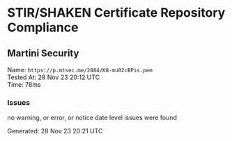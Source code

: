 # STIR/SHAKEN Certificate Repository Compliance

## Martini Security

Name: `https://p.mtsec.me/2884/K8-mu02cBPis.pem`\
Tested At: 28 Nov 23 20:12 UTC\
Time: 78ms

### Issues

no warning, or error, or notice date level issues were found

Generated: 28 Nov 23 20:21 UTC